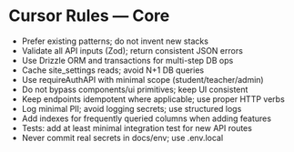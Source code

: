 # Cursor Rules — Core

- Prefer existing patterns; do not invent new stacks
- Validate all API inputs (Zod); return consistent JSON errors
- Use Drizzle ORM and transactions for multi-step DB ops
- Cache site_settings reads; avoid N+1 DB queries
- Use requireAuthAPI with minimal scope (student/teacher/admin)
- Do not bypass components/ui primitives; keep UI consistent
- Keep endpoints idempotent where applicable; use proper HTTP verbs
- Log minimal PII; avoid logging secrets; use structured logs
- Add indexes for frequently queried columns when adding features
- Tests: add at least minimal integration test for new API routes
- Never commit real secrets in docs/env; use .env.local
